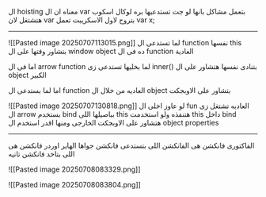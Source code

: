 ال hoisting معناه ان ال var بتعمل مشاكل بانها لو جت تستدعيها بره لوكال اسكوب هتشتغل 
لان var بتروح لاول الاسكريبت تعمل var x;

---
![[Pasted image 20250707113015.png]]
لما تستدعى ال function نفسها this بتشاور وقتها على ال window object ده فى ال function العادية 

اما فى ال arrow function لما بخليها تستدعى زى inner() بتنادى نفسها هتشاور على ال object الكبير 

اما لما بستدعى ال function العاديه من خلال ال object بتشاور على الاوبجكت 


![[Pasted image 20250707130818.png]]
لو عاوز اخلى ال fun العاديه تشتغل زى ال arrow بستخدم bind بباصيلها اللى this هتنفذه ولو استخدمت this داخل bind هتشاور على الاوبجكت الخارجى ومنها اقدر استخدم ال object properties

---

الفاكتورى فانكشن هى الفانكشن اللى بتستدعى فانكشن جواها 
الهاير اوردر فانكشن هى اللى بتاخد فانكشن تانيه 

![[Pasted image 20250708083329.png]]

![[Pasted image 20250708083804.png]]